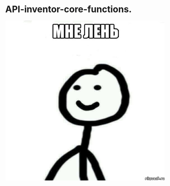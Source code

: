 # API-inventor-core-functions.

<p align="center">
  <img src="https://github.com/Mika-dot/API-inventor-core-functions./blob/main/mem.jpeg?raw=true" alt="mem"/>
</p>
